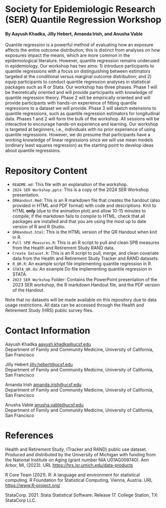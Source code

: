 # Society for Epidemiologic Research (SER) Quantile Regression Workshop
#### By Aayush Khadka, Jilly Hebert, Amanda Irish, and Anusha Vable

Quantile regression is a powerful method of evaluating how an exposure affects the entire outcome distribution; this is distinct from analyses on how exposures impact the means, which are more common in the epidemiological literature. However, quantile regression remains underused in epidemiology. Our workshop has two aims: 1) introduce participants to quantile regressions with a focus on distinguishing between estimators targeted at the conditional versus marginal outcome distribution; and 2) equip participants to conduct quantile regression analyses in statistical packages such as R or Stata. Our workshop has three phases. Phase 1 will be theoretically oriented and will provide participants with knowledge of quantile regression theory. Phase 2 will be empirically oriented and will provide participants with hands-on experience of fitting quantile regressions to a dataset we will provide. Phase 3 will sketch extensions to quantile regressions, such as quantile regression estimators for longitudinal data. Phases 1 and 2 will form the bulk of the workshop. All sessions will be interactive to encourage hands-on experience and learning. Our workshop is targeted at beginners, i.e., individuals with no prior experience of using quantile regressions. However, we do presume that participants have a working knowledge of linear regressions since we will use mean models (ordinary least squares regression) as the starting point to develop ideas about quantile regressions. 


# Repository Content

- `README.md`: This file with an explanation of the workshop.
- `2024 SER Workshop.pptx`: This is a copy of the 2024 SER Workshop presentation.
- `QRHandout.Rmd`: This is an R markdown file that creates the handout (also provided in HTML and PDF format) with code and descriptions. Knit to HTML **only** (due to the animation plot) and allow 10-15 minutes to compile; if the markdown fails to compile to HTML, check that all packages are installed and that you are using the most up to date version of R and R Studio.
- `QRHandout.html`: This is the HTML version of the QR Handout when knit in R.
- `Pull SPB Measures.R`: This is an R script to pull and clean SPB measures from the Health and Retirement Study RAND data.
- `Create Dataset.R`: This is an R script to pull, merge, and clean covariate data from the Health and Retirement Study Tracker and RAND datasets.
- `R_QR.R`: An example script file implementing quantile regression in R.
- `STATA_QR.do`: An example Do file implementing quantile regression in STATA.
- `2023 SER Workshop` Folder: Contains the PowerPoint presentation of the 2023 SER workshop, the R markdown Handout file, and the PDF version of the Handout.

Note that no datasets will be made available on this repository due to data usage restrictions. All data can be accessed through the Health and Retirement Study (HRS) public survey files. 


# Contact Information

Aayush Khadka aayush.khadka@ucsf.edu  
Department of Family and Community Medicine, University of California, San Francisco

Jilly Hebert jilly.hebert@ucsf.edu  
Department of Family and Community Medicine, University of California, San Francisco

Amanda Irish amanda.irish@ucsf.edu  
Department of Family and Community Medicine, University of California, San Francisco

Anusha Vable anusha.vable@ucsf.edu  
Department of Family and Community Medicine, University of California, San Francisco


# References

Health and Retirement Study, (Tracker and RAND) public use dataset. Produced and distributed by the University of Michigan with funding from the National Institute on Aging (grant number NIA U01AG009740). Ann Arbor, MI, (2023). URL https://hrs.isr.umich.edu/data-products

R Core Team (2021). R: A language and environment for statistical computing. R Foundation for Statistical Computing, Vienna, Austria. URL https://www.R-project.org/

StataCorp. 2021. Stata Statistical Software: Release 17. College Station, TX: StataCorp LLC.

